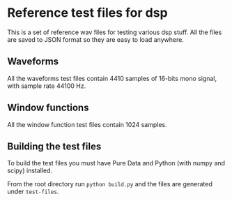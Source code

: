 Reference test files for dsp 
==============================

This is a set of reference wav files for testing various dsp stuff. All the files are saved to JSON format so they are easy to load anywhere. 


Waveforms
-----------

All the waveforms test files contain 4410 samples of 16-bits mono signal, with sample rate 44100 Hz.


Window functions
------------------

All the window function test files contain 1024 samples.


Building the test files
-------------------------

To build the test files you must have Pure Data and Python (with numpy and scipy) installed.

From the root directory run `python build.py` and the files are generated under `test-files`.
